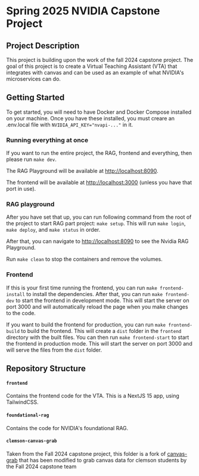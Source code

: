 # Spring 2025 NVIDIA Capstone Project

## Project Description
This project is building upon the work of the fall 2024 capstone project. The goal of this project is to
create a Virtual Teaching Assistant (VTA) that integrates with canvas and can be used as an example
of what NVIDIA's microservices can do.

## Getting Started
To get started, you will need to have Docker and Docker Compose installed on your machine. Once you have these installed, you must creare an .env.local file with `NVIDIA_API_KEY="nvapi-..."` in it.

### Running everything at once
If you want to run the entire project, the RAG, frontend and everything, then please run `make dev`.

The RAG Playground will be available at [http://localhost:8090](http://localhost:8090).

The frontend will be available at [http://localhost:3000](http://localhost:3000) (unless you have that port in use).

### RAG playground
After you have set that up, you can run following command from the root of the project to start RAG part project:
`make setup`. This will run `make login`, `make deploy`, and `make status` in order.

After that, you can navigate to [http://localhost:8090](http://localhost:8090) to see the Nvidia RAG Playground.

Run `make clean` to stop the containers and remove the volumes.

### Frontend
If this is your first time running the frontend, you can run `make frontend-install` to install the dependencies. After that, you can run `make frontend-dev` to start the frontend in development mode. This will start the server on port 3000 and will automatically reload the page when you make changes to the code. 

If you want to build the frontend for production, you can run `make frontend-build` to build the frontend. This will create a `dist` folder in the `frontend` directory with the built files. You can then run `make frontend-start` to start the frontend in production mode. This will start the server on port 3000 and will serve the files from the `dist` folder.

## Repository Structure
#### `frontend`
Contains the frontend code for the VTA. This is a NextJS 15 app, using TailwindCSS. 

#### `foundational-rag`
Contains the code for NVIDIA's foundational RAG.

#### `clemson-canvas-grab`
Taken from the Fall 2024 capstone project, this folder is a fork of [canvas-grab](https://github.com/skyzh/canvas_grab) that 
has been modified to grab canvas data for clemson students by the Fall 2024 capstone team
